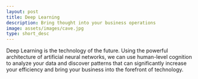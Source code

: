 ```yaml
---
layout: post
title: Deep Learning
description: Bring thought into your business operations
image: assets/images/cave.jpg
type: short_desc
---
```

Deep Learning is the technology of the future. Using the powerful architecture of artificial neural networks, we can use human-level cognition to analyze your data and discover patterns that can significantly increase your efficiency and bring your business into the forefront of technology.
